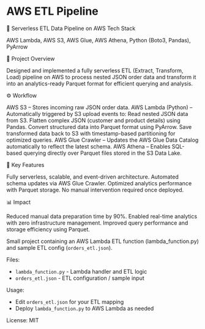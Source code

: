 # AWS ETL Pipeline

🧩 Serverless ETL Data Pipeline on AWS
Tech Stack

AWS Lambda, AWS S3, AWS Glue, AWS Athena, Python (Boto3, Pandas), PyArrow

📘 Project Overview

Designed and implemented a fully serverless ETL (Extract, Transform, Load) pipeline on AWS to process nested JSON order data and transform it into an analytics-ready Parquet format for efficient querying and analysis.

⚙️ Workflow

AWS S3 – Stores incoming raw JSON order data.
AWS Lambda (Python) – Automatically triggered by S3 upload events to:
Read nested JSON data from S3.
Flatten complex JSON (customer and product details) using Pandas.
Convert structured data into Parquet format using PyArrow.
Save transformed data back to S3 with timestamp-based partitioning for optimized queries.
AWS Glue Crawler – Updates the AWS Glue Data Catalog automatically to reflect the latest schema.
AWS Athena – Enables SQL-based querying directly over Parquet files stored in the S3 Data Lake.

🚀 Key Features

Fully serverless, scalable, and event-driven architecture.
Automated schema updates via AWS Glue Crawler.
Optimized analytics performance with Parquet storage.
No manual intervention required once deployed.

📊 Impact

Reduced manual data preparation time by 90%.
Enabled real-time analytics with zero infrastructure management.
Improved query performance and storage efficiency using Parquet.

Small project containing an AWS Lambda ETL function (lambda_function.py) and sample ETL config (`orders_etl.json`).

Files:

- `lambda_function.py` - Lambda handler and ETL logic
- `orders_etl.json` - ETL configuration / sample input

Usage:

- Edit `orders_etl.json` for your ETL mapping
- Deploy `lambda_function.py` to AWS Lambda as needed

License: MIT
